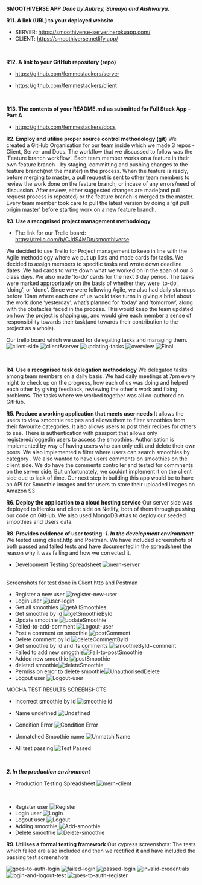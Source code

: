 **SMOOTHIVERSE APP**
***Done by Aubrey, Sumaya and Aishwarya.***
<br>

**R11. A link (URL) to your deployed website**
- SERVER: https://smoothiverse-server.herokuapp.com/
- CLIENT: https://smoothiverse.netlify.app/

<br>

**R12. A link to your GitHub repository (repo)**
- https://github.com/femmestackers/server

- https://github.com/femmestackers/client

<br>

**R13.  The contents of your README.md as submitted for Full Stack App - Part A**

- https://github.com/femmestackers/docs

**R2. Employ and utilise proper source control methodology (git)**
We created a GitHub Organisation for our team inside which we made 3 repos - Client, Server and Docs. The workflow that we discussed to follow was the 'Feature branch workflow'. Each team member works on a feature in their own feature branch - by staging, committing and pushing changes to the feature branch(not the master) in the process. When the feature is ready, before merging to master, a pull request is sent to other team members to review the work done on the feature branch, or incase of any errors/need of discussion. After review, either suggested changes are made(and pull request process is repeated) or the feature branch is merged to the master. Every team member took care to pull the latest version by doing a ‘git pull origin master’ before starting work on a new feature branch.

**R3. Use a recognised project management methodology**
- The link for our Trello board: https://trello.com/b/CJdS4MDn/smoothiverse

We decided to use Trello for Project management to keep in line with the Agile methodology where we put up lists and made cards for tasks. We decided to assign members to specific tasks and wrote down deadline dates. We had cards to write down what we worked on in the span of our 3 class days. We also made ’to-do’ cards for the next 3 day period. The tasks were marked appropriately on the basis of whether they were 'to-do', 'doing', or 'done'. Since we were following Agile, we also had daily standups before 10am where each one of us would take turns in giving a brief about the work done ‘yesterday’, what’s planned for ’today’ and ’tomorrow’, along with the obstacles faced in the process. This would keep the team updated on how the project is shaping up, and would give each member a sense of responsibility towards their task(and towards their contribution to the project as a whole).

 Our trello board which we used for delegating tasks and managing them.
![client-side](./src/docs/to-do-client-side.png)
![client&server](./src/docs/client+server.png)
![updating-tasks](./src/docs/updating-tasks.png)
![overview](./src/docs/overview.png)
![Final](./src/docs/final.png)

<br>

**R4. Use a recognised task delegation methodology**
We delegated tasks among team members on a daily basis. We had daily meetings at 7pm every night to check up on the progress, how each of us was doing and helped each other by giving feedback, reviewing the other's work and fixing problems. The tasks where we worked together was all co-authored on GitHub.
<br>

**R5. Produce a working application that meets user needs**
 It allows the users to view smoothie recipes and allows them to filter smoothies from their favourite categories. It also allows users to post their recipes for others to see. There is authentication with passport that allows only registered/loggedin users to access the smoothies. Authorisation is implemented by way of having users who can only edit and delete their own posts. We also implemented a filter where users can search smoothies by category .
 We also wanted to have users comments on smoothies on the client side. We do have the comments controller and tested for commnents on the server side. But unfortunately, we couldnt implement it on the client side due to lack of time. Our next step in building this app would be to have an API for Smoothie images and for users to store their uploaded images on Amazon S3

 **R6.  Deploy the application to a cloud hosting service**
 Our server side was deployed to Heroku and client side on Netlify, both of them through pushing our code on GitHub.
 We also used MongoDB Atlas to deploy our seeded smoothies and Users data.


**R8. Provides evidence of user testing**:
***1. In the development environment***
We tested using client.http and Postman. We have included screenshots of both passed and failed tests and have documented in the spreadsheet the reason why it was failing and how we corrected it. 



- Development Testing Spreadsheet ![mern-server](./src/docs/server.png)
<br>
Screenshots for test done in Client.http and Postman

<br>

- Register a new user ![register-new-user](./src/docs/register-new-user.png)
- Login user ![user-login](./src/docs/user-login.png)
- Get all smoothies ![getAllSmoothies](./src/docs/get-all-smoothies.png)
- Get smoothie by Id ![getSmoothieById](./src/docs/getSmoothieById.png)
- Update smoothie ![updateSmoothie](./src/docs/update-smoothie.png)
- Failed-to-add-comment ![Logout-user](./src/docs/fail-to-add-comment.png)
- Post a comment on smoothie ![postComment](./src/docs/posting-comment.png)
- Delete comment by Id ![deleteCommentById](./src/docs/delete-commentById.png)
- Get smoothie by Id and its comments ![smoothieById+comment](./src/docs/getSmoothieById+comment.png)
- Failed to add new smoothie![Fail-to-postSmoothie](./src/docs/post-smoothie-error.png)
- Added new smoothie ![postSmoothie](./src/docs/post-smoothie-after-login.png)
- deleted smoothie![deleteSmoothie](./src/docs/delete-smoothie.png)
- Permission error to delete smoothie![UnauthorisedDelete](./src/docs/unauthorised-delete.png)
- Logout user ![Logout-user](./src/docs/logout-user.png)

MOCHA TEST RESULTS SCREENSHOTS

- Incorrect smoothie by id ![smoothie id](./src/docs/incorrect-smoothieById.png)

- Name undefined ![Undefined](./src/docs/name-undefined.png)

- Condition Error ![Condition Error](./src/docs/condition-error.png)

- Unmatched Smoothie name ![Unmatch Name](./src/docs/unmatched-smoothie-name.png)

- All test passing ![Test Passed](./src/docs/all-tests-passing.png)

<br>

***2. In the production environment***

- Production Testing Spreadsheet ![mern-client](./src/docs/client.png)
<br>

- Register user ![Register](./src/docs/register_user-client-side.png)
- Login user  ![Login](./src/docs/login-user-client-side.png)
- Logout user ![Logout](./src/docs/logout-user-client-side.png)
- Adding smoothie ![Add-smoothie](./src/docs/add-smoothie-client-side.png)
- Delete smoothie ![Delete-smoothie](./src/docs/delete-smoothie-client-side.png)

**R9. Utilises a formal testing framework**
Our cypress screenshots:
 The tests which failed are also included and then we rectified it and have included the passing test screenshots


![goes-to-auth-login](./src/docs/goes-to-auth-login.png)
![failed-login](./src/docs/login-test-failing.png)
![passed-login](./src/docs/login-with-valid-credentials.png)
![invalid-credentials](./src/docs/invalid-credentials-error.png)
![login-and-logout-test](./src/docs/test-login-and-logout.png)
![goes-to-auth-register](./src/docs/goes-to-auth-register.png)
<br>
